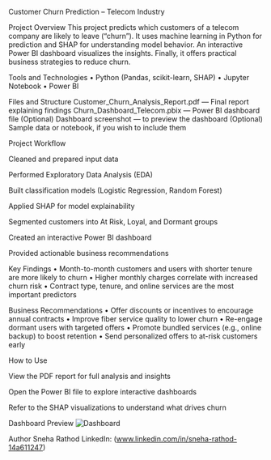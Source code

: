 Customer Churn Prediction – Telecom Industry

Project Overview
This project predicts which customers of a telecom company are likely to leave (“churn”). It uses machine learning in Python for prediction and SHAP for understanding model behavior. An interactive Power BI dashboard visualizes the insights. Finally, it offers practical business strategies to reduce churn.

Tools and Technologies
• Python (Pandas, scikit-learn, SHAP)
• Jupyter Notebook
• Power BI

Files and Structure
Customer_Churn_Analysis_Report.pdf — Final report explaining findings
Churn_Dashboard_Telecom.pbix — Power BI dashboard file
(Optional) Dashboard screenshot — to preview the dashboard
(Optional) Sample data or notebook, if you wish to include them

Project Workflow

Cleaned and prepared input data

Performed Exploratory Data Analysis (EDA)

Built classification models (Logistic Regression, Random Forest)

Applied SHAP for model explainability

Segmented customers into At Risk, Loyal, and Dormant groups

Created an interactive Power BI dashboard

Provided actionable business recommendations

Key Findings
• Month-to-month customers and users with shorter tenure are more likely to churn
• Higher monthly charges correlate with increased churn risk
• Contract type, tenure, and online services are the most important predictors

Business Recommendations
• Offer discounts or incentives to encourage annual contracts
• Improve fiber service quality to lower churn
• Re-engage dormant users with targeted offers
• Promote bundled services (e.g., online backup) to boost retention
• Send personalized offers to at-risk customers early

How to Use

View the PDF report for full analysis and insights

Open the Power BI file to explore interactive dashboards

Refer to the SHAP visualizations to understand what drives churn

Dashboard Preview
![Dashboard](dashboard/Screenshot_2025-06-22_200009.png)



Author
Sneha Rathod
LinkedIn: (www.linkedin.com/in/sneha-rathod-14a611247)
